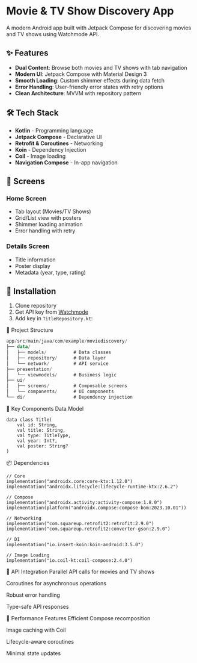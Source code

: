 # Movie & TV Show Discovery App

A modern Android app built with Jetpack Compose for discovering movies and TV shows using Watchmode API.

## ✨ Features

- **Dual Content**: Browse both movies and TV shows with tab navigation
- **Modern UI**: Jetpack Compose with Material Design 3
- **Smooth Loading**: Custom shimmer effects during data fetch
- **Error Handling**: User-friendly error states with retry options
- **Clean Architecture**: MVVM with repository pattern

## 🛠️ Tech Stack

- **Kotlin** - Programming language
- **Jetpack Compose** - Declarative UI
- **Retrofit & Coroutines** - Networking
- **Koin** - Dependency Injection
- **Coil** - Image loading
- **Navigation Compose** - In-app navigation


## 📱 Screens

### Home Screen
- Tab layout (Movies/TV Shows)
- Grid/List view with posters
- Shimmer loading animation
- Error handling with retry

### Details Screen
- Title information
- Poster display
- Metadata (year, type, rating)

## 🔧 Installation

1. Clone repository
2. Get API key from [Watchmode](https://www.watchmode.com/)
3. Add key in `TitleRepository.kt`:


📁 Project Structure

```kotlin
app/src/main/java/com/example/moviediscovery/
├── data/
│   ├── models/          # Data classes
│   ├── repository/      # Data layer
│   └── network/         # API service
├── presentation/
│   └── viewmodels/      # Business logic
├── ui/
│   ├── screens/         # Composable screens
│   └── components/      # UI components
└── di/                  # Dependency injection
```

🚀 Key Components
Data Model

```
data class Title(
    val id: String,
    val title: String,
    val type: TitleType,
    val year: Int?,
    val poster: String?
)
```
📦 Dependencies
```
// Core
implementation("androidx.core:core-ktx:1.12.0")
implementation("androidx.lifecycle:lifecycle-runtime-ktx:2.6.2")

// Compose
implementation("androidx.activity:activity-compose:1.8.0")
implementation(platform("androidx.compose:compose-bom:2023.10.01"))

// Networking
implementation("com.squareup.retrofit2:retrofit:2.9.0")
implementation("com.squareup.retrofit2:converter-gson:2.9.0")

// DI
implementation("io.insert-koin:koin-android:3.5.0")

// Image Loading
implementation("io.coil-kt:coil-compose:2.4.0")
```

🔄 API Integration
Parallel API calls for movies and TV shows

Coroutines for asynchronous operations

Robust error handling

Type-safe API responses

🎯 Performance Features
Efficient Compose recomposition

Image caching with Coil

Lifecycle-aware coroutines

Minimal state updates


